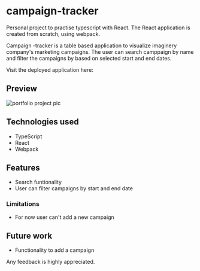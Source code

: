 # campaign-tracker 

Personal project to practise typescript with React. The React application is created from scratch, using webpack.

Campaign -tracker is a table based application to visualize imaginery company's marketing campaigns. The user can search camppaign by name and filter the campaigns by 
based on selected start and end dates.

Visit the deployed application here: 

## Preview

![portfolio project pic](https://github.com/Heini-Maria/campaign-tracker/assets/115211431/dbc21df3-30b7-4b55-885f-63e643869860)

## Technologies used

  * TypeScript
  * React
  * Webpack
    
## Features

 * Search funtionality
 * User can filter campaigns by start and end date

### Limitations

  * For now user can't add a new campaign

## Future work

  * Functionality to add a campaign

Any feedback is highly appreciated.

